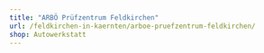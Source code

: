```yaml
---
title: "ARBÖ Prüfzentrum Feldkirchen"
url: /feldkirchen-in-kaernten/arboe-pruefzentrum-feldkirchen/
shop: Autowerkstatt
---
```

